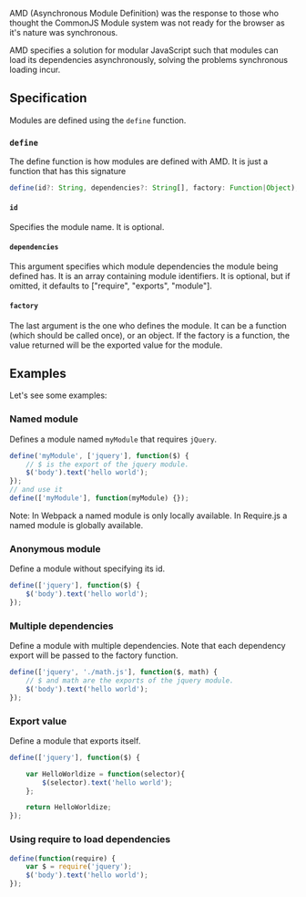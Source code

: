 AMD (Asynchronous Module Definition) was the response to those who thought the CommonJS Module system was not ready for the browser as it's nature was synchronous.

AMD specifies a solution for modular JavaScript such that modules can load its dependencies asynchronously, solving the problems synchronous loading incur.

## Specification

Modules are defined using the `define` function.

### `define`

The define function is how modules are defined with AMD. It is just a function that has this signature

``` javascript
define(id?: String, dependencies?: String[], factory: Function|Object);
```

#### `id`

Specifies the module name. It is optional.

#### `dependencies`

This argument specifies which module dependencies the module being defined has.
It is an array containing module identifiers.
It is optional, but if omitted, it defaults to ["require", "exports", "module"].

#### `factory`

The last argument is the one who defines the module. It can be a function (which should be called once), or an object.
If the factory is a function, the value returned will be the exported value for the module.

## Examples

Let's see some examples:

### Named module

Defines a module named `myModule` that requires `jQuery`.

```javascript
define('myModule', ['jquery'], function($) {
	// $ is the export of the jquery module.
	$('body').text('hello world');
});
// and use it
define(['myModule'], function(myModule) {});
```

Note: In Webpack a named module is only locally available. In Require.js a named module is globally available.

### Anonymous module

Define a module without specifying its id.

```javascript
define(['jquery'], function($) {
	$('body').text('hello world');
});
```

### Multiple dependencies

Define a module with multiple dependencies. Note that each dependency export will be passed to the factory function.

```javascript
define(['jquery', './math.js'], function($, math) {
	// $ and math are the exports of the jquery module.
	$('body').text('hello world');
});
```

### Export value

Define a module that exports itself.

```javascript
define(['jquery'], function($) {

	var HelloWorldize = function(selector){
		$(selector).text('hello world');
	};

	return HelloWorldize;
});
```

### Using require to load dependencies

```javascript
define(function(require) {
	var $ = require('jquery');
	$('body').text('hello world');
});
```